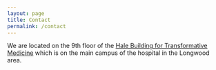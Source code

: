 ```yaml
---
layout: page
title: Contact
permalink: /contact
---
```


We are located on the 9th floor of the [Hale Building for Transformative Medicine](https://www.brighamandwomens.org/about-bwh/locations/building-for-transformative-medicine-clinical-services-and-research) which is on the main campus of the hospital in the Longwood area.
